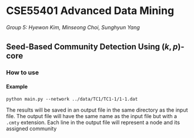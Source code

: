 # CSE55401 Advanced Data Mining
###### Group 5: Hyewon Kim, Minseong Choi, Sunghyun Yang
## Seed-Based Community Detection Using $(k,p)$-core
### How to use
#### Example
`python main.py --network ../data/TC1/TC1-1/1-1.dat`

The results will be saved in an output file in the same directory as the input file. The output file will have the same name as the input file but with a `.cmty` extension. Each line in the output file will represent a node and its assigned community
